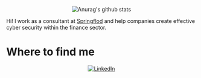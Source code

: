 <div align="center">

![Anurag's github stats](https://github-readme-stats.vercel.app/api?username=nvolcz&show_icons=true&theme=radical)
</div>

Hi! I work as a consultant at [Springflod](https://springflod.se) and help companies create effective cyber security within the finance sector.

# Where to find me
<p align="center">
	<a href="https://www.linkedin.com/in/nvolcz"><img src="https://img.shields.io/badge/LinkedIn--_.svg?style=social&logo=linkedin" alt="LinkedIn"></a>
</p>